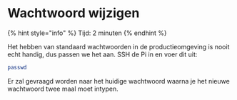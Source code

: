 # Wachtwoord wijzigen

{% hint style="info" %}
Tijd: 2 minuten
{% endhint %}

Het hebben van standaard wachtwoorden in de productieomgeving is nooit echt handig, dus passen we het aan. SSH de Pi in en voer dit uit:

```bash
passwd
```

Er zal gevraagd worden naar het huidige wachtwoord waarna je het nieuwe wachtwoord twee maal moet intypen.

